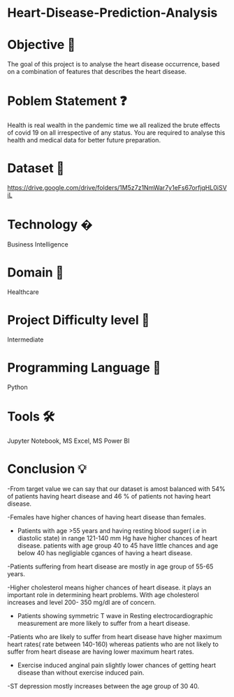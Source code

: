 # Heart-Disease-Prediction-Analysis
# Objective 🎯
The goal of this project is to analyse the heart disease
occurrence, based on a combination of features that
describes the heart disease.
# Poblem Statement ❓
Health is real wealth in the pandemic time we all realized the
brute effects of covid 19 on all irrespective of any status. You
are required to analyse this health and medical data for
better future preparation.
# Dataset 📀
https://drive.google.com/drive/folders/1M5z7z1NmWar7y1eFs67orfjqHL0iSViL
# Technology �
Business Intelligence
# Domain 🏥
Healthcare
# Project Difficulty level 🥇
Intermediate
# Programming Language 🐍
Python
# Tools 🛠
Jupyter Notebook, MS
Excel, MS Power BI
# Conclusion 💡
-From target value we can say that our dataset is amost balanced with 54% of patients having heart disease and 46 % of patients not having heart disease.

-Females have higher chances of having heart disease than females.

- Patients with age >55 years and having resting blood suger( i.e in diastolic state) in range 121-140 mm Hg have higher chances of heart disease. patients with age group 40 to 45 have little chances and age below 40 has negligiable cgances of having a heart disease.

-Patients suffering from heart disease are mostly in age group of 55-65 years.

-Higher cholesterol means higher chances of heart disease. it plays an important role in determining heart problems. With age cholesterol increases and level 200- 350 mg/dl are of concern.

- Patients showing symmetric T wave in Resting electrocardiographic measurement are more likely to suffer from a heart disease.

-Patients who are likely to suffer from heart disease have higher maximum heart rates( rate between 140-160) whereas patients who are not likely to suffer from heart disease are having lower maximum heart rates.

- Exercise induced anginal pain slightly lower chances of getting heart disease than without exercise induced pain.

-ST depression mostly increases between the age group of 30 40.


